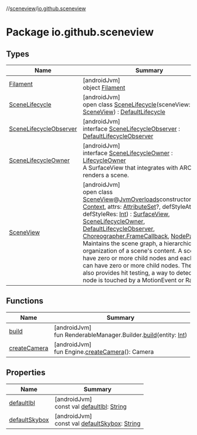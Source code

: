 //[sceneview](../../index.md)/[io.github.sceneview](index.md)

# Package io.github.sceneview

## Types

| Name | Summary |
|---|---|
| [Filament](-filament/index.md) | [androidJvm]<br>object [Filament](-filament/index.md) |
| [SceneLifecycle](-scene-lifecycle/index.md) | [androidJvm]<br>open class [SceneLifecycle](-scene-lifecycle/index.md)(sceneView: [SceneView](-scene-view/index.md)) : [DefaultLifecycle](../io.github.sceneview.utils/-default-lifecycle/index.md) |
| [SceneLifecycleObserver](-scene-lifecycle-observer/index.md) | [androidJvm]<br>interface [SceneLifecycleObserver](-scene-lifecycle-observer/index.md) : [DefaultLifecycleObserver](https://developer.android.com/reference/kotlin/androidx/lifecycle/DefaultLifecycleObserver.html) |
| [SceneLifecycleOwner](-scene-lifecycle-owner/index.md) | [androidJvm]<br>interface [SceneLifecycleOwner](-scene-lifecycle-owner/index.md) : [LifecycleOwner](https://developer.android.com/reference/kotlin/androidx/lifecycle/LifecycleOwner.html)<br>A SurfaceView that integrates with ARCore and renders a scene. |
| [SceneView](-scene-view/index.md) | [androidJvm]<br>open class [SceneView](-scene-view/index.md)@[JvmOverloads](https://kotlinlang.org/api/latest/jvm/stdlib/kotlin.jvm/-jvm-overloads/index.html)constructor(context: [Context](https://developer.android.com/reference/kotlin/android/content/Context.html), attrs: [AttributeSet](https://developer.android.com/reference/kotlin/android/util/AttributeSet.html)?, defStyleAttr: [Int](https://kotlinlang.org/api/latest/jvm/stdlib/kotlin/-int/index.html), defStyleRes: [Int](https://kotlinlang.org/api/latest/jvm/stdlib/kotlin/-int/index.html)) : [SurfaceView](https://developer.android.com/reference/kotlin/android/view/SurfaceView.html), [SceneLifecycleOwner](-scene-lifecycle-owner/index.md), [DefaultLifecycleObserver](https://developer.android.com/reference/kotlin/androidx/lifecycle/DefaultLifecycleObserver.html), [Choreographer.FrameCallback](https://developer.android.com/reference/kotlin/android/view/Choreographer.FrameCallback.html), [NodeParent](../io.github.sceneview.node/-node-parent/index.md)<br>Maintains the scene graph, a hierarchical organization of a scene's content. A scene can have zero or more child nodes and each node can have zero or more child nodes. The Scene also provides hit testing, a way to detect which node is touched by a MotionEvent or Ray. |

## Functions

| Name | Summary |
|---|---|
| [build](build.md) | [androidJvm]<br>fun RenderableManager.Builder.[build](build.md)(entity: [Int](https://kotlinlang.org/api/latest/jvm/stdlib/kotlin/-int/index.html)) |
| [createCamera](create-camera.md) | [androidJvm]<br>fun Engine.[createCamera](create-camera.md)(): Camera |

## Properties

| Name | Summary |
|---|---|
| [defaultIbl](default-ibl.md) | [androidJvm]<br>const val [defaultIbl](default-ibl.md): [String](https://kotlinlang.org/api/latest/jvm/stdlib/kotlin/-string/index.html) |
| [defaultSkybox](default-skybox.md) | [androidJvm]<br>const val [defaultSkybox](default-skybox.md): [String](https://kotlinlang.org/api/latest/jvm/stdlib/kotlin/-string/index.html) |
